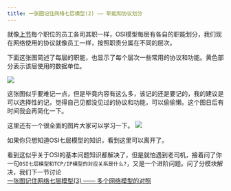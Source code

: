 ```yaml
---
title: 一张图记住网络七层模型(2) —— 职能和协议划分
---
```



就像[上节](http://hewei.site/osi-model-1)每个职位的员工各司其职一样，OSI模型每层有各自的职能划分，我们现在网络使用的协议就像员工一样，按照职责分属在不同的层次。

<!--more-->

下面这张图简述了每层的职能，也显示了每个层次一些常用的协议和功能。黄色部分表示该层使用的数据单位。

![](http://ofibx667h.bkt.clouddn.com/blog/img/16-11-07-markdown/osi-func.jpg)

这张图似乎要难记一点，但是毕竟内容有这么多，该记的还是要记的，我的建议是可以选择性的记，觉得自己见都没见过的协议和功能，可以偷偷懒。这个图日后有时间我会再简化一下。


这里还有一个很全面的图片大家可以学习一下。
![](http://ofibx667h.bkt.clouddn.com/blog/img/OSI.gif)


如果你只想知道OSI七层模型的知识，看到这里可以离开了。




看到这似乎关于OSI的基本问题知识都解决了，但是就怕遇到老司机，接着问了你一句`OSI七层模型和TCP/IP模型的对应关系是什么?`，又是一个进阶问题。问了分模块解决，我们下一节讨论  
[一张图记住网络七层模型(3) —— 多个网络模型的对照](http://hewei.site/osi-model-3)




